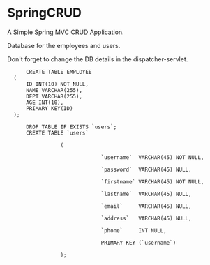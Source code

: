# SpringCRUD
A Simple Spring MVC CRUD Application.

Database for the employees and users.

Don't forget to change the DB details
in the dispatcher-servlet.

```
      CREATE TABLE EMPLOYEE
  (
      ID INT(10) NOT NULL, 
      NAME VARCHAR(255), 
      DEPT VARCHAR(255), 
      AGE INT(10), 
      PRIMARY KEY(ID)
  ); 
  
      DROP TABLE IF EXISTS `users`;
	  CREATE TABLE `users` 

                 ( 

                              `username`  VARCHAR(45) NOT NULL, 

                              `password`  VARCHAR(45) NULL, 

                              `firstname` VARCHAR(45) NOT NULL, 

                              `lastname`  VARCHAR(45) NULL, 

                              `email`     VARCHAR(45) NULL, 

                              `address`   VARCHAR(45) NULL, 

                              `phone`     INT NULL, 

                              PRIMARY KEY (`username`) 

                 );
  ```
